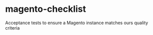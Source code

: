 magento-checklist
=================

Acceptance tests to ensure a Magento instance matches ours quality criteria

